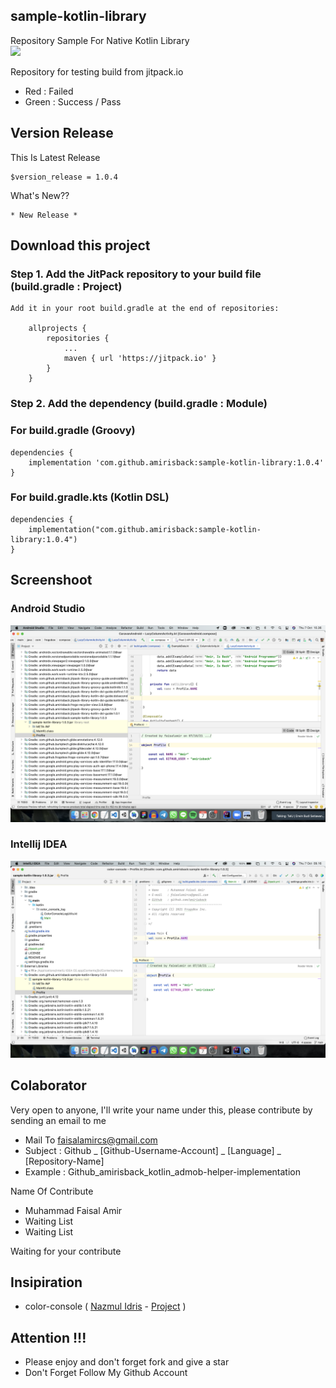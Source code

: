 ## sample-kotlin-library
Repository Sample For Native Kotlin Library <br>
[![](https://jitpack.io/v/amirisback/sample-kotlin-library.svg?style=flat-square)](https://jitpack.io/#amirisback/sample-kotlin-library)

Repository for testing build from jitpack.io
- Red : Failed
- Green : Success / Pass

## Version Release
This Is Latest Release

    $version_release = 1.0.4

What's New??

    * New Release *

## Download this project

### Step 1. Add the JitPack repository to your build file (build.gradle : Project)

    Add it in your root build.gradle at the end of repositories:

    	allprojects {
    		repositories {
    			...
    			maven { url 'https://jitpack.io' }
    		}
    	}

### Step 2. Add the dependency (build.gradle : Module)

### For build.gradle (Groovy)
    dependencies {
        implementation 'com.github.amirisback:sample-kotlin-library:1.0.4'
    }

### For build.gradle.kts (Kotlin DSL)
    dependencies {
        implementation("com.github.amirisback:sample-kotlin-library:1.0.4")
    }


## Screenshoot
### Android Studio

![ScreentShoot](docs/image/ss_android.png?raw=true)

### Intellij IDEA

![ScreentShoot](docs/image/ss_intellij.png?raw=true)


## Colaborator
Very open to anyone, I'll write your name under this, please contribute by sending an email to me

- Mail To faisalamircs@gmail.com
- Subject : Github _ [Github-Username-Account] _ [Language] _ [Repository-Name]
- Example : Github_amirisback_kotlin_admob-helper-implementation

Name Of Contribute
- Muhammad Faisal Amir
- Waiting List
- Waiting List

Waiting for your contribute

## Insipiration
- color-console ( [Nazmul Idris](https://github.com/nazmulidris) - [Project](https://github.com/nazmulidris/color-console) )

## Attention !!!
- Please enjoy and don't forget fork and give a star
- Don't Forget Follow My Github Account
